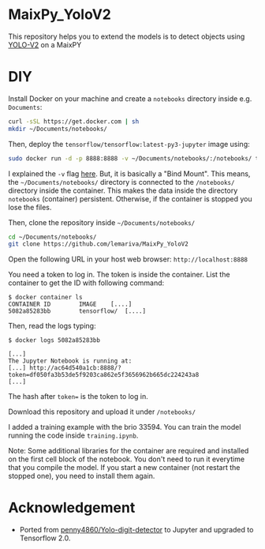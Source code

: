 # MaixPy_YoloV2
This repository helps you to extend the models is to detect objects using [YOLO-V2](https://pjreddie.com/media/files/papers/YOLO9000.pdf) on a MaixPY

# DIY
Install Docker on your machine and create a `notebooks` directory inside e.g. `Documents`:
```sh
curl -sSL https://get.docker.com | sh
mkdir ~/Documents/notebooks/
```
Then, deploy the `tensorflow/tensorflow:latest-py3-jupyter` image using:
```sh
sudo docker run -d -p 8888:8888 -v ~/Documents/notebooks/:/notebooks/ tensorflow/tensorflow:latest-py3-jupyter
```
I explained the `-v` flag [here](https://lemariva.com/blog/2019/04/data-in-docker-analytics). But, it is basically a "Bind Mount". This means, the `~/Documents/notebooks/` directory is connected to the `/notebooks/` directory inside the container. This makes the data inside the directory `notebooks` (container) persistent. Otherwise, if the container is stopped you lose the files.

Then, clone the repository inside `~/Documents/notebooks/`
```sh
cd ~/Documents/notebooks/
git clone https://github.com/lemariva/MaixPy_YoloV2
```

Open the following URL in your host web browser: `http://localhost:8888`

You need a token to log in. The token is inside the container. List the container to get the ID with following command:

```
$ docker container ls
CONTAINER ID        IMAGE    [....]
5082a85283bb        tensorflow/  [....]
```

Then, read the logs typing:

```
$ docker logs 5082a85283bb

[...]
The Jupyter Notebook is running at:
[...] http://ac64d540a1cb:8888/?token=df050fa3b53de5f9203ca862e5f3656962b665dc224243a8
[...]
```
The hash after `token=` is the token to log in.

Download this repository and upload it under `/notebooks/`

I added a training example with the brio 33594. You can train the model running the code inside `training.ipynb`. 

Note: Some additional libraries for the container are required and installed on the first cell block of the notebook. You don't need to run it everytime that you compile the model. If you start a new container (not restart the stopped one), you need to install them again.

# Acknowledgement
* Ported from [penny4860/Yolo-digit-detector](https://github.com/penny4860/Yolo-digit-detector) to Jupyter and upgraded to Tensorflow 2.0. 